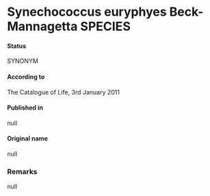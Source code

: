 # Synechococcus euryphyes Beck-Mannagetta SPECIES

#### Status
SYNONYM

#### According to
The Catalogue of Life, 3rd January 2011

#### Published in
null

#### Original name
null

### Remarks
null